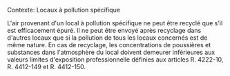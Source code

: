 Contexte: Locaux à pollution spécifique

L'air provenant d'un local à pollution spécifique ne peut être recyclé que s'il est efficacement épuré. Il ne peut être envoyé après recyclage dans d'autres locaux que si la pollution de tous les locaux concernés est de même nature. En cas de recyclage, les concentrations de poussières et substances dans l'atmosphère du local doivent demeurer inférieures aux valeurs limites d'exposition professionnelle définies aux articles R. 4222-10, R. 4412-149 et R. 4412-150.
